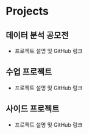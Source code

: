 # Projects

## 데이터 분석 공모전
- 프로젝트 설명 및 GitHub 링크

## 수업 프로젝트
- 프로젝트 설명 및 GitHub 링크

## 사이드 프로젝트
- 프로젝트 설명 및 GitHub 링크
